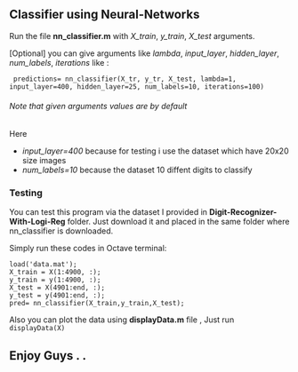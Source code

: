 ## Classifier using Neural-Networks

Run the file **nn_classifier.m** with _X_train_, _y_train_, _X_test_ arguments.

[Optional] you can give arguments like _lambda_, _input_layer_, _hidden_layer_, _num_labels_, _iterations_
like : 

` predictions= nn_classifier(X_tr, y_tr, X_test, lambda=1, input_layer=400, hidden_layer=25, num_labels=10, iterations=100)`
###### Note that given arguments values are by default

Here 
- _input_layer=400_ because for testing i use the dataset which have 20x20 size images
- _num_labels=10_ because the dataset 10 diffent digits to classify

### Testing
You can test this program via the dataset I provided in **Digit-Recognizer-With-Logi-Reg** folder.
Just download it and placed in the same folder where nn_classifier is downloaded.

Simply run these codes in Octave terminal:
```
load('data.mat');
X_train = X(1:4900, :);
y_train = y(1:4900, :);
X_test = X(4901:end, :);
y_test = y(4901:end, :);
pred= nn_classifier(X_train,y_train,X_test);
```

Also you can plot the data using **displayData.m** file , Just run `displayData(X)`


## Enjoy Guys . . 
